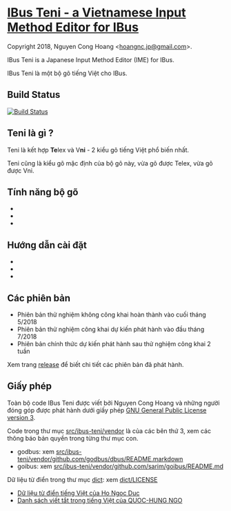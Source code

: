 [IBus Teni - a Vietnamese Input Method Editor for IBus](https://github.com/teni-ime/ibus-teni)
===================================

Copyright 2018, Nguyen Cong Hoang <<hoangnc.jp@gmail.com>>.

IBus Teni is a Japanese Input Method Editor (IME) for IBus.

IBus Teni là một bộ gõ tiếng Việt cho IBus.

Build Status
------------

[![Build Status](https://travis-ci.org/teni-ime/ibus-teni.svg?branch=master)](https://travis-ci.org/teni-ime/ibus-teni)

Teni là gì ?
------------
Teni là kết hợp **Te**lex và V**ni** - 2 kiểu gõ tiếng Việt phổ biến nhất.

Teni cũng là kiểu gõ mặc định của bộ gõ này, vừa gõ được Telex, vừa gõ được Vni.

Tính năng bộ gõ
------------
*
*
*

Hướng dẫn cài đặt
------------------

*
*
*

Các phiên bản
------------
* Phiên bản thử nghiệm không công khai hoàn thành vào cuối tháng 5/2018
* Phiên bản thử nghiệm công khai dự kiến phát hành vào đầu tháng 7/2018
* Phiên bản chính thức dự kiến phát hành sau thử nghiệm công khai 2 tuần

Xem trang [release](https://github.com/teni-ime/ibus-teni/releases) để biết chi tiết các phiên bản đã phát hành.

Giấy phép
-------
Toàn bộ code IBus Teni được viết bởi Nguyen Cong Hoang và những người đóng góp được phát hành dưới giấy phép 
[GNU General Public License version 3](https://opensource.org/licenses/GPL-3.0).

Code trong thư mục [src/ibus-teni/vendor](src/third_party) là của các bên thứ 3,
xem các thông báo bản quyền trong từng thư mục con.

* godbus: xem [src/ibus-teni/vendor/github.com/godbus/dbus/README.markdown](src/ibus-teni/vendor/github.com/godbus/dbus/README.markdown)
* goibus: xem [src/ibus-teni/vendor/github.com/sarim/goibus/README.md](src/ibus-teni/vendor/github.com/sarim/goibus/README.md)


Dữ liệu từ điển trong thư mục [dict](dict): xem [dict/LICENSE](dict/LICENSE)
* [Dữ liệu từ điển tiếng Việt của Ho Ngoc Duc](http://www.informatik.uni-leipzig.de/~duc/Dict/)
* [Danh sách viết tắt trong tiếng Việt của QUOC-HUNG NGO](https://sites.google.com/site/ngo2uochung/research/dsviettat-tieng-viet)
